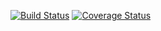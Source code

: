 [![Build Status](https://app.travis-ci.com/luisgomes01/clean-react.svg?branch=main)](https://app.travis-ci.com/luisgomes01/clean-react)
[![Coverage Status](https://coveralls.io/repos/github/luisgomes01/clean-react/badge.svg?branch=main)](https://coveralls.io/github/luisgomes01/clean-react?branch=main)